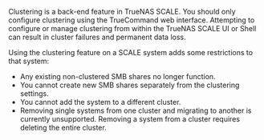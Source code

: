 Clustering is a back-end feature in TrueNAS SCALE. You should only configure clustering using the TrueCommand web interface.
Attempting to configure or manage clustering from within the TrueNAS SCALE UI or Shell can result in cluster failures and permanent data loss.

Using the clustering feature on a SCALE system adds some restrictions to that system:

* Any existing non-clustered SMB shares no longer function.
* You cannot create new SMB shares separately from the clustering settings.
* You cannot add the system to a different cluster.
* Removing single systems from one cluster and migrating to another is currently unsupported. Removing a system from a cluster requires deleting the entire cluster.
